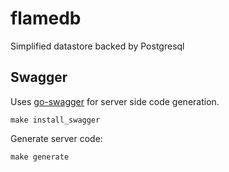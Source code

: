 # flamedb

Simplified datastore backed by Postgresql

## Swagger

Uses [go-swagger](https://goswagger.io/install.html) for server side code generation.

```
make install_swagger
```

Generate server code:

```
make generate
```
